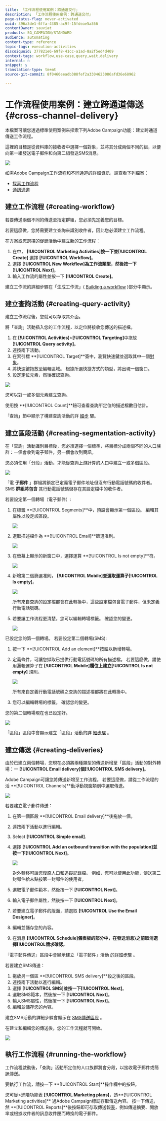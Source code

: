 ```yaml
---
title: 「工作流程使用案例：跨通道交付」
description: 「工作流程使用案例：跨通道交付」
page-status-flag: never-activated
uuid: 396a3de1-6ffa-4385-ac9f-15fdeae5a366
contentOwner: sauviat
products: SG_CAMPAIGN/STANDARD
audience: automating
content-type: reference
topic-tags: execution-activities
discoiquuid: 377821e6-69f8-41cc-a1ad-8a2f5ed4d409
context-tags: workflow,use-case,query,wait,delivery
internal: n
snippet: y
translation-type: tm+mt
source-git-commit: 8f0460eeadb388fef2a3304623086afd36e68962

---
```



# 工作流程使用案例：建立跨通道傳送{#cross-channel-delivery}

本檔案可讓您透過標準使用案例來探索下列Adobe Campaign功能：建立跨通道傳送工作流程。

這裡的目標是從資料庫的接收者中選擇一個對象，並將其分成兩個不同的組，以便向第一組發送電子郵件和向第二組發送SMS消息。

![](assets/wkf_segment_overview.png)

如需Adobe Campaign工作流程和不同通道的詳細資訊，請查看下列檔案：

* [探索工作流程](../../automating/using/discovering-workflows.md)
* [通訊通道](../../channels/using/discovering-communication-channels.md)

## 建立工作流程 {#creating-workflow}

若要傳送兩個不同的傳送至指定群組，您必須先定義您的目標。

若要這麼做，您將需要建立查詢來識別收件者，因此您必須建立工作流程。

在方案或您選擇的促銷活動中建立新的工作流程：

1. 在中， **[!UICONTROL Marketing Activities]**按一下並**[!UICONTROL Create]** 選擇 **[!UICONTROL Workflow]**。
1. 選擇 **[!UICONTROL New Workflow]**為工作流類型，然後按一下**[!UICONTROL Next]**。
1. 輸入工作流的屬性並按一下 **[!UICONTROL Create]**。

建立工作流的詳細步驟在「生成工作流」( [Building a workflow](../../automating/using/building-a-workflow.md) )部分中顯示。

## 建立查詢活動 {#creating-query-activity}

建立工作流程後，您就可以存取其介面。

將「查詢」活動插入您的工作流程，以定位將接收您傳送的描述檔。

1. 在 **[!UICONTROL Activities]**>**[!UICONTROL Targeting]**&#x200B;中拖放 **[!UICONTROL Query activity]**。
1. 連按兩下活動。
1. 在索引標 **[!UICONTROL Target]**簽中，瀏覽快速鍵並選取其中一個[對象](../../audiences/using/about-audiences.md)。
1. 將快速鍵拖放至編輯區域。 根據所選快捷方式的類型，將出現一個窗口。
1. 設定定位元素，然後確認查詢。

![](assets/wkf_segment_query.png)

您可以對一或多個元素建立查詢。

使用按 **[!UICONTROL Count]**鈕可查看查詢所定位的描述檔數目估計。

「查詢」節中顯示了構建查詢活動的詳 [細步](../../automating/using/query.md) 驟。

## 建立區段活動 {#creating-segmentation-activity}

在「查詢」活動識別目標後，您必須選擇一個標準，將目標分成兩個不同的人口族群：一個會收到電子郵件，另一個會收到簡訊。

您必須使用「分段」活動，才能從查詢上游計算的人口中建立一或多個區段。

![](assets/wkf_segment_activity.png)

「電 **子郵件** 」群組將鎖定已定義電子郵件地址但沒有行動電話號碼的收件者。 SMS **群組將包含** 其行動電話號碼儲存在其設定檔中的收件者。

若要設定第一個轉場（電子郵件）:

1. 在標籤 **[!UICONTROL Segments]**中，預設會顯示第一個區段。 編輯其屬性以設定該區段。

   ![](assets/wkf_segment_properties.png)

1. 選取描述檔作為 **[!UICONTROL Email]**篩選准則。

   ![](assets/wkf_segment_email.png)

1. 在螢幕上顯示的新窗口中，選擇運算 **[!UICONTROL Is not empty]**符。

   ![](assets/wkf_segment_email_not_empty.png)

1. 新增第二個篩選准則， **[!UICONTROL Mobile]**並選取運算子**[!UICONTROL Is empty]**。

   ![](assets/wkf_segment_mobile_empty.png)

   所有來自查詢的設定檔都會在此轉換中，這些設定檔包含電子郵件，但未定義行動電話號碼。

1. 若要讓工作流程更清楚，您可以編輯轉場標籤。 確認您的變更。

   ![](assets/wkf_segment_transition_label.png)

已設定您的第一個轉場。 若要設定第二個轉場(SMS):

1. 按一下 **[!UICONTROL Add an element]**按鈕以新增轉場。
1. 定義條件，可讓您擷取已提供行動電話號碼的所有描述檔。 若要這麼做，請使用邏輯運算子在 **[!UICONTROL Mobile]**欄位上建立**[!UICONTROL Is not empty]** 規則。

   ![](assets/wkf_segment_mobile_not_empty.png)

   所有來自定義行動電話號碼之查詢的描述檔都將在此轉換中。

1. 您可以編輯轉場的標籤。 確認您的變更。

您的第二個轉場現在也已設定好。

![](assets/wkf_segment_transitions.png)

「區段」區段中會顯示建立「區段」活動的詳 [細步驟](../../automating/using/segmentation.md) 。

## 建立傳送 {#creating-deliveries}

由於已建立兩個轉場，您現在必須將兩種類型的傳送新增至「區段」活動的對外轉場：一 **[!UICONTROL Email delivery]**個**[!UICONTROL SMS delivery]**。

Adobe Campaign可讓您將傳送新增至工作流程。 若要這麼做，請從工作流程的活 **[!UICONTROL Channels]**動浮動視窗類別中選取傳送。

![](assets/wkf_segment_deliveries1.png)

若要建立電子郵件傳送：

1. 在第一個區段 **[!UICONTROL Email delivery]**後拖放一個。
1. 連按兩下活動以進行編輯。
1. Select **[!UICONTROL Simple email]**.
1. 選擇 **[!UICONTROL Add an outbound transition with the population]**並按一下**[!UICONTROL Next]**。

   ![](assets/wkf_segment_deliveries2.png)

   對外轉移可讓您復原人口和追蹤記錄檔。 例如，您可以使用此功能，傳送第二封郵件給未點按第一封郵件的使用者。

1. 選取電子郵件範本，然後按一下 **[!UICONTROL Next]**。
1. 輸入電子郵件屬性，然後按一下 **[!UICONTROL Next]**。
1. 若要建立電子郵件的版面，請選取 **[!UICONTROL Use the Email Designer]**。
1. 編輯並儲存您的內容。
1. 在消息 **[!UICONTROL Schedule]**儀表板的部分中，在發送消息}**&#x200B;之前取消選擇[!UICONTROL請求確認&#x200B;**。

「電子郵件傳送」區段中會顯示建立「電子郵件」活動 [的詳細步驟](../../automating/using/email-delivery.md) 。

若要建立SMS傳送：

1. 拖放另一個區 **[!UICONTROL SMS delivery]**段之後的區段。
1. 連按兩下活動以進行編輯。
1. 選擇 **[!UICONTROL SMS]**並按一下**[!UICONTROL Next]**。
1. 選取SMS範本，然後按一下 **[!UICONTROL Next]**。
1. 輸入SMS屬性，然後按一下 **[!UICONTROL Next]**。
1. 編輯並儲存您的內容。

建立SMS活動的詳細步驟會顯示在 [SMS傳送區段](../../automating/using/sms-delivery.md) 。

在建立和編輯您的傳送後，您的工作流程就可開始。

![](assets/wkf_segment_deliveries.png)

## 執行工作流程 {#running-the-workflow}

工作流程啟動後，「查詢」活動所定位的人口族群將會分段，以接收電子郵件或簡訊傳送。

要執行工作流，請按一下 **[!UICONTROL Start]**操作欄中的按鈕。

您可從>進階功能表 **[!UICONTROL Marketing plans]**，透**[!UICONTROL Marketing activities]** 過Adobe Campaign標誌存取傳送內容。 按一下傳送，然 **[!UICONTROL Reports]**後按鈕即可存取傳送報[表](../../reporting/using/about-dynamic-reports.md#accessing-dynamic-reports)，例如傳送摘要、開放率或根據收件者的訊息收件匣而轉換的電子郵件。